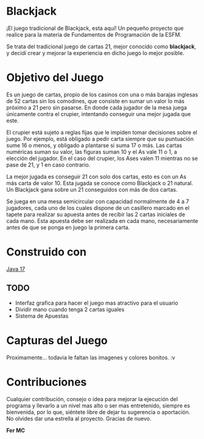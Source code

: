 # Blackjack

¡El juego tradicional de Blackjack, esta aquí! Un pequeño proyecto que
realice para la materia de Fundamentos de Programación de la ESFM.

Se trata del tradicional juego de cartas 21, mejor conocido como
**blackjack**, y decidí crear y mejorar la experiencia en dicho juego lo mejor
posible.

# Objetivo del Juego

Es un juego de cartas, propio de los casinos con una o más barajas inglesas
de 52 cartas sin los comodines, que consiste en sumar un valor lo más
próximo a 21 pero sin pasarse. En donde cada jugador de la mesa juega
únicamente contra el crupier, intentando conseguir una mejor jugada que
este.

El crupier está sujeto a reglas fijas que le impiden tomar decisiones sobre el
juego. Por ejemplo, está obligado a pedir carta siempre que su puntuación
sume 16 o menos, y obligado a plantarse si suma 17 o más. Las cartas
numéricas suman su valor, las figuras suman 10 y el As vale 11 o 1, a
elección del jugador. En el caso del crupier, los Ases valen 11 mientras no se
pase de 21, y 1 en caso contrario.

La mejor jugada es conseguir 21 con solo dos cartas, esto es con un As más
carta de valor 10. Esta jugada se conoce como Blackjack o 21 natural. Un
Blackjack gana sobre un 21 conseguidos con más de dos cartas.

Se juega en una mesa semicircular con capacidad normalmente de 4 a 7
jugadores, cada uno de los cuales dispone de un casillero marcado en el
tapete para realizar su apuesta antes de recibir las 2 cartas iniciales de cada
mano. Esta apuesta debe ser realizada en cada mano, necesariamente antes
de que se ponga en juego la primera carta.

# Construido con

[Java 17](https://www.java.com/)


## TODO
- Interfaz grafica para hacer el juego mas atractivo para el usuario
- Dividir mano cuando tenga 2 cartas iguales
- Sistema de Apuestas

# Capturas del Juego

Proximamente... todavia le faltan las imagenes y colores bonitos. :v

# Contribuciones

Cualquier contribución, consejo o idea para mejorar la ejecución del
programa y llevarlo a un nivel mas alto o ser mas entretenido, siempre es
bienvenida, por lo que, siéntete libre de dejar tu sugerencia o aportación. 
No olvides dar una estrella al proyecto. Gracias de nuevo.

**Fer MC**
